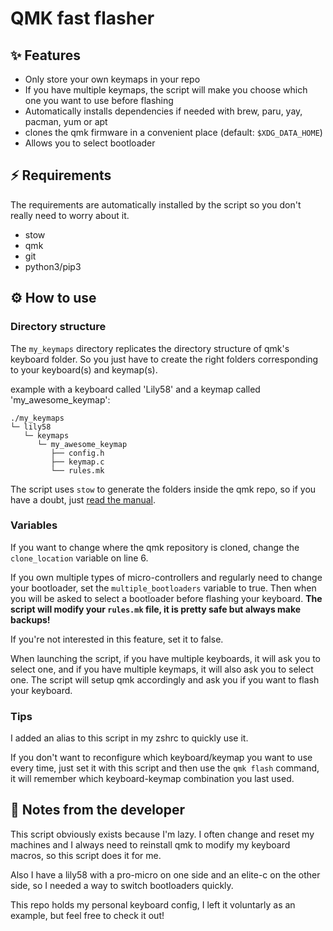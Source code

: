 # QMK fast flasher

## ✨ Features

- Only store your own keymaps in your repo
- If you have multiple keymaps, the script will make you choose which one you
want to use before flashing
- Automatically installs dependencies if needed with brew, paru, yay, pacman,
yum or apt
- clones the qmk firmware in a convenient place (default: `$XDG_DATA_HOME`)
- Allows you to select bootloader

## ⚡️ Requirements

The requirements are automatically installed by the script so you don't really
need to worry about it.

- stow
- qmk
- git
- python3/pip3

## ⚙️  How to use

### Directory structure

The `my_keymaps` directory replicates the directory structure of qmk's keyboard
folder. So you just have to create the right folders corresponding to your
keyboard(s) and keymap(s).

example with a keyboard called 'Lily58' and a keymap called
'my\_awesome\_keymap':
```
./my_keymaps
└─ lily58
   └─ keymaps
      └─ my_awesome_keymap
         ├── config.h
         ├── keymap.c
         └── rules.mk
```

The script uses `stow` to generate the folders inside the qmk repo, so if you
have a doubt, just
[read the manual](https://www.gnu.org/s/stow/manual/stow.html).

### Variables

If you want to change where the qmk repository is cloned, change the
`clone_location` variable on line 6.

If you own multiple types of micro-controllers and regularly need to change your
bootloader, set the `multiple_bootloaders` variable to true. Then when you will
be asked to select a bootloader before flashing your keyboard.
**The script will modify your `rules.mk` file, it is pretty safe but always make
backups!**

If you're not interested in this feature, set it to false.

When launching the script, if you have multiple keyboards, it will ask you to
select one, and if you have multiple keymaps, it will also ask you to select
one. The script will setup qmk accordingly and ask you if you want to flash your
keyboard.

### Tips

I added an alias to this script in my zshrc to quickly use it.

If you don't want to reconfigure which keyboard/keymap you want to use every
time, just set it with this script and then use the `qmk flash` command, it will
remember which keyboard-keymap combination you last used.

## 🤨 Notes from the developer

This script obviously exists because I'm lazy.
I often change and reset my machines and I always need to reinstall qmk to
modify my keyboard macros, so this script does it for me.

Also I have a lily58 with a pro-micro on one side and an elite-c on the other
side, so I needed a way to switch bootloaders quickly.

This repo holds my personal keyboard config, I left it voluntarly as an example,
but feel free to check it out!
